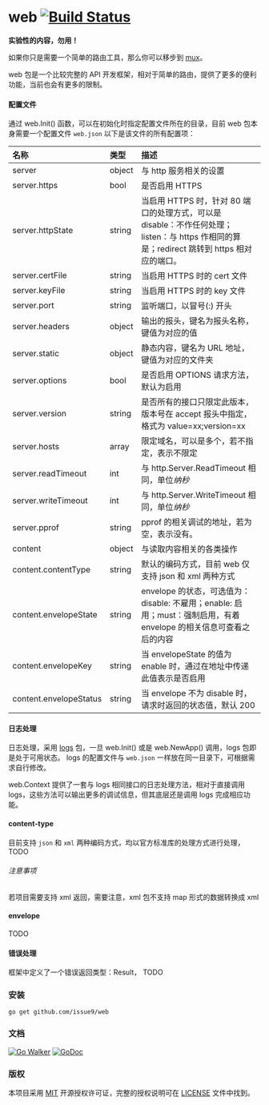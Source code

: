 web [![Build Status](https://travis-ci.org/issue9/web.svg?branch=master)](https://travis-ci.org/issue9/web)
======

**实验性的内容，勿用！**

如果你只是需要一个简单的路由工具，那么你可以移步到 [mux](https://github.com/issue9/mux)。

web 包是一个比较完整的 API 开发框架，相对于简单的路由，提供了更多的便利功能，当前也会有更多的限制。


#### 配置文件

通过 web.Init() 函数，可以在初始化时指定配置文件所在的目录，目前 web 包本身需要一个配置文件 `web.json`
以下是该文件的所有配置项：

| 名称                   | 类型   | 描述
|:-----------------------|:-------|:-----
| server                 | object | 与 http 服务相关的设置
| server.https           | bool   | 是否启用 HTTPS
| server.httpState       | string | 当启用 HTTPS 时，针对 80 端口的处理方式，可以是 disable：不作任何处理；listen：与 https 作相同的算是；redirect 跳转到 https 相对应的端口。
| server.certFile        | string | 当启用 HTTPS 时的 cert 文件
| server.keyFile         | string | 当启用 HTTPS 时的 key 文件
| server.port            | string | 监听端口，以冒号(:) 开头
| server.headers         | object | 输出的报头，键名为报头名称，键值为对应的值
| server.static          | object | 静态内容，键名为 URL 地址，键值为对应的文件夹
| server.options         | bool   | 是否启用 OPTIONS 请求方法，默认为启用
| server.version         | string | 是否所有的接口只限定此版本，版本号在 accept 报头中指定，格式为 value=xx;version=xx
| server.hosts           | array  | 限定域名，可以是多个，若不指定，表示不限定
| server.readTimeout     | int    | 与 http.Server.ReadTimeout 相同，单位*纳秒*
| server.writeTimeout    | int    | 与 http.Server.WriteTimeout 相同，单位*纳秒*
| server.pprof           | string | pprof 的相关调试的地址，若为空，表示没有。
| content                | object | 与读取内容相关的各类操作
| content.contentType    | string | 默认的编码方式，目前 web 仅支持 json 和 xml 两种方式
| content.envelopeState  | string | envelope 的状态，可选值为： disable: 不雇用；enable: 启用；must：强制启用，有着 envelope 的相关信息可查看之后的内容
| content.envelopeKey    | string | 当 envelopeState 的值为 enable 时，通过在地址中传递此值表示是否启用
| content.envelopeStatus | string | 当 envelope 不为 disable 时，请求时返回的状态值，默认 200



#### 日志处理

日志处理，采用 [logs](https://github.com/issue9/logs) 包，一旦 web.Init() 或是 web.NewApp() 调用，logs 包即是处于可用状态。
logs 的配置文件与 `web.json` 一样放在同一目录下，可根据需求自行修改。

web.Context 提供了一套与 logs 相同接口的日志处理方法，相对于直接调用 logs，这些方法可以输出更多的调试信息，但其底层还是调用
logs 完成相应功能。


#### content-type

目前支持 `json` 和 `xml` 两种编码方式，均以官方标准库的处理方式进行处理，
TODO

###### 注意事项

若项目需要支持 xml 返回，需要注意，xml 包不支持 map 形式的数据转换成 xml


#### envelope

TODO



#### 错误处理

框架中定义了一个错误返回类型：Result，
TODO


### 安装

```shell
go get github.com/issue9/web
```


### 文档

[![Go Walker](https://gowalker.org/api/v1/badge)](http://gowalker.org/github.com/issue9/web)
[![GoDoc](https://godoc.org/github.com/issue9/web?status.svg)](https://godoc.org/github.com/issue9/web)


### 版权

本项目采用 [MIT](https://opensource.org/licenses/MIT) 开源授权许可证，完整的授权说明可在 [LICENSE](LICENSE) 文件中找到。
